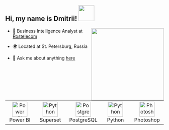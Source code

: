 <h2>Hi, my name is Dmitrii! <img src="https://media.giphy.com/media/WUlplcMpOCEmTGBtBW/giphy.gif" width="50"></h2>
<img align='right' src="https://media.giphy.com/media/M9gbBd9nbDrOTu1Mqx/giphy.gif" width="230">

- 💼 Business Intelligence Analyst at [Rostelecom](https://www.linkedin.com/company/rostelecom)

- 🌍 Located at St. Petersburg, Russia

- 💬 Ask me about anything [here](https://www.linkedin.com/in/dmitrii-krasnoshchekov/)

<table>
  <tr>
    <td align="center" width="96">
      <a href="#macropower-tech">
        <img src="https://upload.wikimedia.org/wikipedia/commons/thumb/c/cf/New_Power_BI_Logo.svg/1200px-New_Power_BI_Logo.svg.png" width="48" height="48" alt="Power BI" />
      </a>
      <br>Power BI
    </td>
    <td align="center" width="96">
      <a href="#macropower-tech">
        <img src="https://www.cloudron.io/store/social-icons/org.apache.superset.cloudronapp.png" width="48" height="48" alt="Python" />
      </a>
      <br>Superset
    </td>
    <td align="center" width="96">
      <a href="#macropower-tech">
        <img src="https://upload.wikimedia.org/wikipedia/commons/thumb/2/29/Postgresql_elephant.svg/993px-Postgresql_elephant.svg.png" width="48" height="48" alt="PostgreSQL" />
      </a>
      <br>PostgreSQL
    </td>
    <td align="center" width="96">
      <a href="#macropower-tech">
        <img src="https://upload.wikimedia.org/wikipedia/commons/thumb/c/c3/Python-logo-notext.svg/1869px-Python-logo-notext.svg.png" width="48" height="48" alt="Python" />
      </a>
      <br>Python
    </td>
    <td align="center" width="96">
      <a href="#macropower-tech" >
        <img src="https://upload.wikimedia.org/wikipedia/commons/thumb/a/af/Adobe_Photoshop_CC_icon.svg/2101px-Adobe_Photoshop_CC_icon.svg.png" width="48" height="48" alt="Photoshop" />
      </a>
      <br>Photoshop
    </td>
  </tr>
</table>
